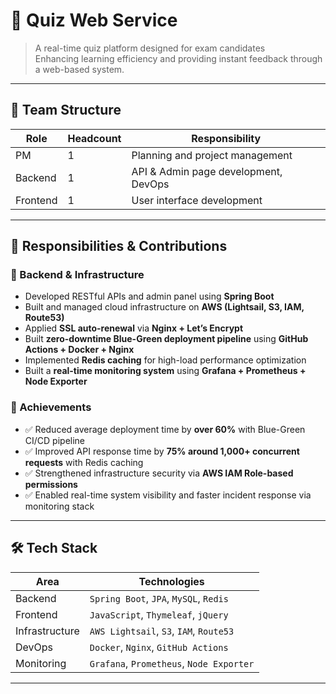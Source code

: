 # 🧠 Quiz Web Service

> A real-time quiz platform designed for exam candidates  
> Enhancing learning efficiency and providing instant feedback through a web-based system.

---

## 👥 Team Structure

| Role        | Headcount | Responsibility                       |
|-------------|-----------|--------------------------------------|
| PM          | 1         | Planning and project management      |
| Backend     | 1         | API & Admin page development, DevOps |
| Frontend    | 1         | User interface development           |

---

## 🧩 Responsibilities & Contributions

### 🔧 Backend & Infrastructure

- Developed RESTful APIs and admin panel using **Spring Boot**
- Built and managed cloud infrastructure on **AWS (Lightsail, S3, IAM, Route53)**
- Applied **SSL auto-renewal** via **Nginx + Let’s Encrypt**
- Built **zero-downtime Blue-Green deployment pipeline** using **GitHub Actions + Docker + Nginx**
- Implemented **Redis caching** for high-load performance optimization
- Built a **real-time monitoring system** using **Grafana + Prometheus + Node Exporter**

### 🚀 Achievements

- ✅ Reduced average deployment time by **over 60%** with Blue-Green CI/CD pipeline  
- ✅ Improved API response time by **75% around 1,000+ concurrent requests** with Redis caching  
- ✅ Strengthened infrastructure security via **AWS IAM Role-based permissions**  
- ✅ Enabled real-time system visibility and faster incident response via monitoring stack  

---

## 🛠️ Tech Stack

| Area         | Technologies |
|--------------|--------------|
| Backend      | `Spring Boot`, `JPA`, `MySQL`, `Redis` |
| Frontend     | `JavaScript`, `Thymeleaf`, `jQuery` |
| Infrastructure | `AWS Lightsail`, `S3`, `IAM`, `Route53` |
| DevOps       | `Docker`, `Nginx`, `GitHub Actions` |
| Monitoring   | `Grafana`, `Prometheus`, `Node Exporter` |

---
